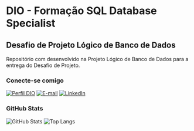 # DIO - Formação SQL Database Specialist
## Desafio de Projeto Lógico de Banco de Dados
Repositório com desenvolvido na Projeto Lógico de Banco de Dados para a entrega do Desafio de Projeto.

### Conecte-se comigo
[![Perfil DIO](https://img.shields.io/badge/-Meu%20Perfil%20na%20DIO-30A3DC?style=for-the-badge)](https://web.dio.me/users/mn_alberto)
[![E-mail](https://img.shields.io/badge/-Email-000?style=for-the-badge&logo=microsoft-outlook&logoColor=E94D5F)](mailto:alberto.nunes@primesolutions.com.br)
[![LinkedIn](https://img.shields.io/badge/-LinkedIn-000?style=for-the-badge&logo=linkedin&logoColor=30A3DC)](https://www.linkedin.com/in/albertomarquesnunes/)


### GitHub Stats
![GitHub Stats](https://github-readme-stats.vercel.app/api?username=albertomarquesnunes&theme=transparent&bg_color=000&border_color=30A3DC&show_icons=true&icon_color=30A3DC&title_color=E94D5F&text_color=FFF)
![Top Langs](https://github-readme-stats-git-masterrstaa-rickstaa.vercel.app/api/top-langs/?username=albertomarquesnunes&layout=compact&bg_color=000&border_color=30A3DC&title_color=E94D5F&text_color=FFF)









